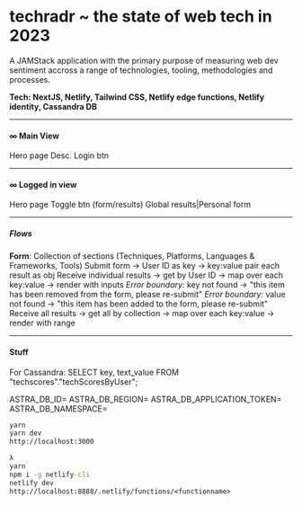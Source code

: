 # techradr ~ the state of web tech in 2023

A JAMStack application with the primary purpose of measuring web dev sentiment accross a range of technologies, tooling, methodologies and processes.

<b>Tech: NextJS, Netlify, Tailwind CSS, Netlify edge functions, Netlify identity, Cassandra DB</b>

<hr>

#### ∞ Main View

Hero page
Desc.
Login btn

<hr>

#### ∞ Logged in view

Hero page
Toggle btn (form/results)
Global results|Personal form

<hr>

##### Flows

<b>Form</b>:
Collection of sections (Techniques, Platforms, Languages & Frameworks, Tools)
Submit form -> User ID as key -> key:value pair each result as obj
Receive individual results -> get by User ID -> map over each key:value -> render with inputs
<i>Error boundary:</i> key not found -> "this item has been removed from the form, please re-submit"
<i>Error boundary:</i> value not found -> "this item has been added to the form, please re-submit"
Receive all results -> get all by collection -> map over each key:value -> render with range

<hr>

#### Stuff

For Cassandra: SELECT key, text_value FROM "techscores"."techScoresByUser";

ASTRA_DB_ID=
ASTRA_DB_REGION=
ASTRA_DB_APPLICATION_TOKEN=
ASTRA_DB_NAMESPACE=

```cmd
yarn
yarn dev
http://localhost:3000

λ
yarn
npm i -g netlify-cli
netlify dev
http://localhost:8888/.netlify/functions/<functionname>
```
